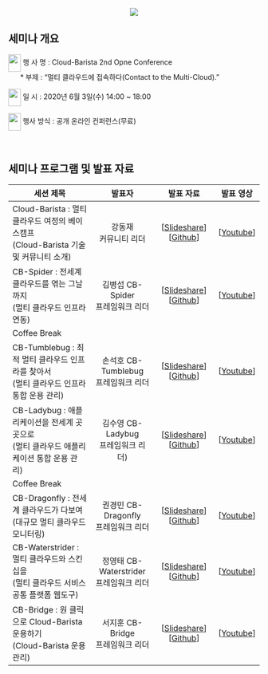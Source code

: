 <p align="center">
  <img src="https://cloud-barista.github.io/assets/img/blog/2nd-conference/leaflet-haeder.png">
</p>

## 세미나 개요
<img src="https://cloud-barista.github.io/assets/img/blog/2nd-conference/square_payment_icon_132877.png" width="25" height="35" style="border:0px;vertical-align:middle"> 행 사 명 : Cloud-Barista 2nd Opne Conference<BR>
&nbsp;&nbsp;&nbsp;&nbsp;&nbsp;&nbsp;* 부제 : “멀티 클라우드에 접속하다(Contact to the Multi-Cloud).”

<img src="https://cloud-barista.github.io/assets/img/blog/2nd-conference/square_payment_icon_132877.png" width="25" height="35" style="border:0px;vertical-align:middle"> 일   시 : 2020년 6월 3일(수) 14:00 ~ 18:00

<img src="https://cloud-barista.github.io/assets/img/blog/2nd-conference/square_payment_icon_132877.png" width="25" height="35" style="border:0px;vertical-align:middle"> 행사 방식 : 공개 온라인 컨퍼런스(무료)

<BR>

## 세미나 프로그램 및 발표 자료

| 세션 제목 | 발표자 | 발표 자료 | 발표 영상 |
| ------------------------------ | :--------------: | :----------------: | :--------------------: |
| Cloud-Barista : 멀티 클라우드 여정의 베이스캠프<BR>(Cloud-Barista 기술 및 커뮤니티 소개) | 강동재<BR>커뮤니티 리더 | [[Slideshare](https://www.slideshare.net/cloud-barista/cloudbarista-2-cloudbarista-2st-open-seminar-cloudbarista-technology-and-open-source-community-235056632)] [[Github](https://github.com/cloud-barista/docs/blob/master/openseminar/v0.2.0-cappuccino/ppt_files/Cappuccino-OpenSeminar-1-Cloud-Barista%20Technology%20and%20Open%20Source%20Community.pdf)] | [[Youtube](https://youtu.be/g5XUQZFcreI)] |
| CB-Spider : 전세계 클라우드를 엮는 그날까지<BR>(멀티 클라우드 인프라 연동) | 김병섭 CB-Spider<BR>프레임워크 리더 | [[Slideshare](https://www.slideshare.net/cloud-barista/cloudbarista-2-interworking-with-multicloud-infrastructure-235058344)] [[Github](https://github.com/cloud-barista/docs/blob/master/openseminar/v0.2.0-cappuccino/ppt_files/Cappuccino-OpenSeminar-2-CB-Spider-Interworking%20with%20multi-cloud%20infrastructure.pdf)] | [[Youtube](https://youtu.be/g5XUQZFcreI?t=3007)] | 
| Coffee Break |||
| CB-Tumblebug : 최적 멀티 클라우드 인프라를 찾아서<BR>(멀티 클라우드 인프라 통합 운용 관리) | 손석호 CB-Tumblebug<BR>프레임워크 리더 | [[Slideshare](https://www.slideshare.net/cloud-barista/cloudbarista-2-multicloud-infrastructure-integrated-operation-management)] [[Github](https://github.com/cloud-barista/docs/blob/master/openseminar/v0.2.0-cappuccino/ppt_files/Cappuccino-OpenSeminar-3-CB-Tumblebug-Multi-cloud%20infrastructure%20integrated%20operation%20management.pdf)] | [[Youtube](https://youtu.be/g5XUQZFcreI?t=6300)] |
| CB-Ladybug : 애플리케이션을 전세계 곳곳으로<BR>(멀티 클라우드 애플리케이션 통합 운용 관리) | 김수영 CB-Ladybug<BR>프레임워크 리더) | [[Slideshare](https://www.slideshare.net/cloud-barista/cloudbarista-2-integrated-management-of-multicloud-applications)] [[Github](https://github.com/cloud-barista/docs/blob/master/openseminar/v0.2.0-cappuccino/ppt_files/Cappuccino-OpenSeminar-4-CB-Ladybug-Integrated%20management%20of%20multi-cloud%20applications.pdf)] | [[Youtube](https://youtu.be/g5XUQZFcreI?t=8459)] |
| Coffee Break |||
| CB-Dragonfly : 전세계 클라우드가 다보여<BR>(대규모 멀티 클라우드 모니터링) | 권경민 CB-Dragonfly<BR>프레임워크 리더 | [[Slideshare](https://www.slideshare.net/cloud-barista/cloudbarista-2-cbdragonfly-multi-cloud-integration-monitoring-framework)] [[Github](https://github.com/cloud-barista/docs/blob/master/openseminar/v0.2.0-cappuccino/ppt_files/Cappuccino-OpenSeminar-5-CB-Dragonfly-Multi%20Cloud%20Integration%20Monitoring%20Framework.pdf)] | [[Youtube](https://youtu.be/g5XUQZFcreI?t=10500)] |
| CB-Waterstrider : 멀티 클라우드와 스킨십을<BR>(멀티 클라우드 서비스 공통 플랫폼 웹도구) | 정영태 CB-Waterstrider<BR>프레임워크 리더 | [[Slideshare](https://www.slideshare.net/cloud-barista/cloudbarista-2-cbwaterstrider-multi-cloud-service-common-framework-webtool)] [[Github](https://github.com/cloud-barista/docs/blob/master/openseminar/v0.2.0-cappuccino/ppt_files/Cappuccino-OpenSeminar-6-CB-Waterstrider-Multi%20Cloud%20Service%20Common%20Framework%20WebTool.pdf)] | [[Youtube](https://youtu.be/g5XUQZFcreI?t=12119)] |
| CB-Bridge : 원 클릭으로 Cloud-Barista 운용하기<BR>(Cloud-Barista 운용 관리) | 서지훈 CB-Bridge<BR>프레임워크 리더 | [[Slideshare](https://www.slideshare.net/cloud-barista/cloudbarista-2-cbbridge-multicloud-common-platform-operation-management)] [[Github](https://www.slideshare.net/cloud-barista/cloudbarista-2-cbbridge-multicloud-common-platform-operation-management)] | [[Youtube](https://youtu.be/g5XUQZFcreI?t=13332)] |

<BR>
